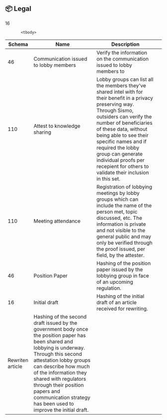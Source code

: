 ## 📦 Legal

<table>
    <th>Schema</th>
    <th>Name</th>
    <th>Description</th>
    <tbody>
        <tr>
            <td>
                46
            </td>
            <td>
               Communication issued to lobby members
            </td>
            <td>    
             Verify the information on the communication issued to lobby members to 
            </td>
        </tr>
        <tr>
            <td>
               110
                </a>
            </td>
            <td>
                Attest to knowledge sharing
            </td>
            <td>    
                Lobby groups can list all the members they've shared intel with for their benefit in a privacy preserving way. Through Sismo, outsiders can verify the number of beneficiaries of these data, without being able to see their specific names and if required the lobby group can generate individual proofs per recepient for others to validate their inclusion in this set. 
            </td>
        </tr>
        <tr>
            <td>
                110
            </td>
            <td>
Meeting attendance             </td>
            <td>    
              Registration of lobbying meetings by lobby groups which can include the name of the person met, topic discussed, etc. The information is private and not visible to the general public and may only be verified through the proof issued, per field, by the attester.  
            </td>
              <tr>
            <td>
               46
                </a>
            </td>
            <td>
                Position Paper
            </td>
            <td>    
                Hashing of the position paper issued by the lobbying group in face of an upcoming regulation. 
            </td>
        </tr>
 <tr>
            <td>
               16
                </a>
            </td>
            <td>
Initial draft            </td>
            <td>    
                Hashing of the initial draft of an article received for rewriting. 
            </td>
    <td>
        <tr>
               16
                </a>
            </td>
            <td>
Rewriten article            </td>
            <td>    
                Hashing of the second draft issued by the government body once the position paper has been shared and lobbying is underway. Through this second attestation lobby groups can describe how much of the information they shared with regulators through their position papers and communication strategy has been used to improve the initial draft. 
            </td>
        </tr>

    
    
           <tbody>
</table>
